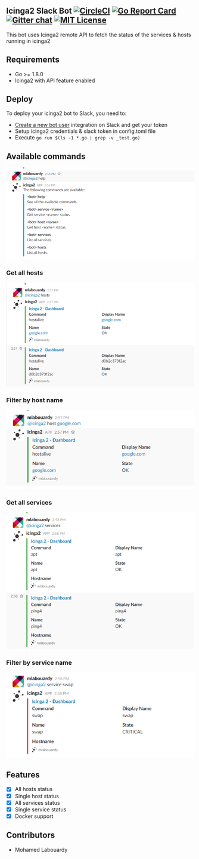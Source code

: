 ## Icinga2 Slack Bot [![CircleCI](https://circleci.com/gh/mlabouardy/icinga2-slack-bot/tree/master.svg?style=svg)](https://circleci.com/gh/mlabouardy/icinga2-slack-bot/tree/master) [![Go Report Card](https://goreportcard.com/badge/github.com/mlabouardy/icinga2-slack-bot)](https://goreportcard.com/report/github.com/mlabouardy/icinga2-slack-bot) [![Gitter chat](https://badges.gitter.im/icinga2bot/Lobby.png)](https://gitter.im/icinga2bot/Lobby) [![MIT License](http://img.shields.io/badge/license-MIT-blue.svg?style=flat)](LICENSE)

This bot uses Icinga2 remote API to fetch the status of the services & hosts running in icinga2

## Requirements

* Go >= 1.8.0
* Icinga2 with API feature enabled

## Deploy

To deploy your icinga2 bot to Slack, you need to:

* [Create a new bot user](https://my.slack.com/services/new/bot) integration on Slack and get your token
* Setup icinga2 credentials & slack token in config.toml file
* Execute `go run $(ls -1 *.go | grep -v _test.go)`

## Available commands

![alt text](https://raw.githubusercontent.com/mlabouardy/icinga2-slack-bot/master/screenshots/help.png)

### Get all hosts

![alt text](https://raw.githubusercontent.com/mlabouardy/icinga2-slack-bot/master/screenshots/hosts.png)

### Filter by host name

![alt text](https://raw.githubusercontent.com/mlabouardy/icinga2-slack-bot/master/screenshots/host.png)

### Get all services

![alt text](https://raw.githubusercontent.com/mlabouardy/icinga2-slack-bot/master/screenshots/services.png)

### Filter by service name

![alt text](https://raw.githubusercontent.com/mlabouardy/icinga2-slack-bot/master/screenshots/service.png)

## Features
- [x] All hosts status
- [x] Single host status
- [x] All services status
- [x] Single service status
- [x] Docker support

## Contributors

- Mohamed Labouardy
